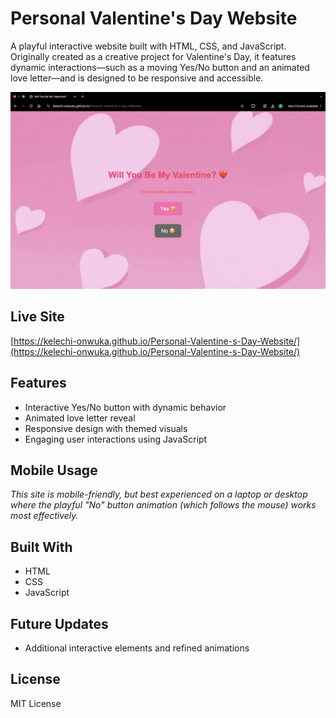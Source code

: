 # Personal Valentine's Day Website

A playful interactive website built with HTML, CSS, and JavaScript. Originally created as a creative project for Valentine's Day, it features dynamic interactions—such as a moving Yes/No button and an animated love letter—and is designed to be responsive and accessible.

![Valentine Website Screenshot](screenshot.png)

## Live Site
[https://kelechi-onwuka.github.io/Personal-Valentine-s-Day-Website/](https://kelechi-onwuka.github.io/Personal-Valentine-s-Day-Website/)

## Features
- Interactive Yes/No button with dynamic behavior
- Animated love letter reveal
- Responsive design with themed visuals
- Engaging user interactions using JavaScript

 ## Mobile Usage  
*This site is mobile-friendly, but best experienced on a laptop or desktop where the playful "No" button animation (which follows the mouse) works most effectively.*

## Built With
- HTML
- CSS
- JavaScript

## Future Updates
- Additional interactive elements and refined animations

## License
MIT License

